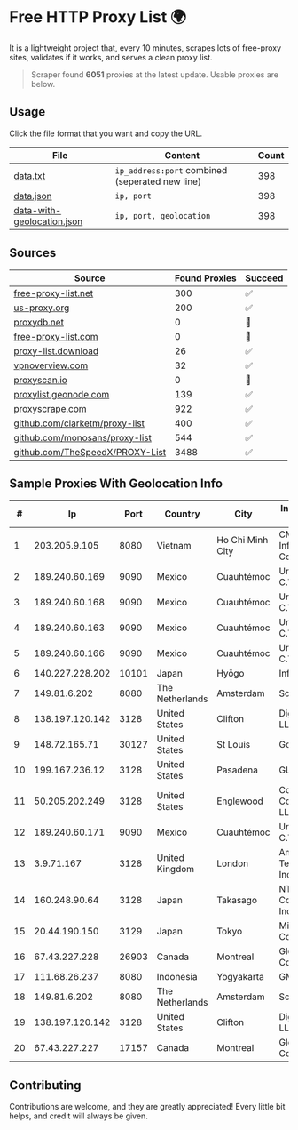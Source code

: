 
# Free HTTP Proxy List 🌍

It is a lightweight project that, every 10 minutes, scrapes lots of free-proxy sites, validates if it works, and serves a clean proxy list.


> Scraper found **6051** proxies at the latest update. Usable proxies are below.

## Usage

Click the file format that you want and copy the URL.


|File|Content|Count|
|----|-------|-----|
|[data.txt](https://raw.githubusercontent.com/themiralay/Proxy-List-World/master/data.txt)|`ip_address:port` combined (seperated new line)|398|
|[data.json](https://raw.githubusercontent.com/themiralay/Proxy-List-World/master/data.json)|`ip, port`|398|
|[data-with-geolocation.json](https://raw.githubusercontent.com/themiralay/Proxy-List-World/master/data-with-geolocation.json)|`ip, port, geolocation`|398|

## Sources

|Source|Found Proxies|Succeed|
|------|-------------|-------|
|[free-proxy-list.net](https://free-proxy-list.net)|300|✅|
|[us-proxy.org](https://www.us-proxy.org)|200|✅|
|[proxydb.net](http://proxydb.net)|0|🚫|
|[free-proxy-list.com](https://free-proxy-list.com/?page=&port=&type%5B%5D=http&type%5B%5D=https&up_time=0&search=Search)|0|🚫|
|[proxy-list.download](https://www.proxy-list.download/HTTP)|26|✅|
|[vpnoverview.com](https://vpnoverview.com/privacy/anonymous-browsing/free-proxy-servers)|32|✅|
|[proxyscan.io](https://www.proxyscan.io)|0|🚫|
|[proxylist.geonode.com](https://proxylist.geonode.com/api/proxy-list?limit=300&page=1&sort_by=lastChecked&sort_type=desc&protocols=http,https)|139|✅|
|[proxyscrape.com](https://api.proxyscrape.com/v2/?request=displayproxies&protocol=http&timeout=10000&country=all&ssl=all&anonymity=all)|922|✅|
|[github.com/clarketm/proxy-list](https://raw.githubusercontent.com/clarketm/proxy-list/master/proxy-list-raw.txt)|400|✅|
|[github.com/monosans/proxy-list](https://raw.githubusercontent.com/monosans/proxy-list/main/proxies/http.txt)|544|✅|
|[github.com/TheSpeedX/PROXY-List](https://raw.githubusercontent.com/TheSpeedX/PROXY-List/master/http.txt)|3488|✅|


## Sample Proxies With Geolocation Info

|#|Ip|Port|Country|City|Internet Service Provider|
|-|--|----|-------|----|-------------------------|
|1|203.205.9.105|8080|Vietnam|Ho Chi Minh City|CMC Telecom Infrastructure Company|
|2|189.240.60.169|9090|Mexico|Cuauhtémoc|Uninet S.A. de C.V.|
|3|189.240.60.168|9090|Mexico|Cuauhtémoc|Uninet S.A. de C.V.|
|4|189.240.60.163|9090|Mexico|Cuauhtémoc|Uninet S.A. de C.V.|
|5|189.240.60.166|9090|Mexico|Cuauhtémoc|Uninet S.A. de C.V.|
|6|140.227.228.202|10101|Japan|Hyōgo|InfoSphere|
|7|149.81.6.202|8080|The Netherlands|Amsterdam|SoftLayer|
|8|138.197.120.142|3128|United States|Clifton|DigitalOcean, LLC|
|9|148.72.165.71|30127|United States|St Louis|GoDaddy.com|
|10|199.167.236.12|3128|United States|Pasadena|GLOBAL IT|
|11|50.205.202.249|3128|United States|Englewood|Comcast Cable Communications, LLC|
|12|189.240.60.171|9090|Mexico|Cuauhtémoc|Uninet S.A. de C.V.|
|13|3.9.71.167|3128|United Kingdom|London|Amazon Technologies Inc.|
|14|160.248.90.64|3128|Japan|Takasago|NTT PC Communications, Inc.|
|15|20.44.190.150|3129|Japan|Tokyo|Microsoft Corporation|
|16|67.43.227.228|26903|Canada|Montreal|GloboTech Communications|
|17|111.68.26.237|8080|Indonesia|Yogyakarta|GMEDIA|
|18|149.81.6.202|8080|The Netherlands|Amsterdam|SoftLayer|
|19|138.197.120.142|3128|United States|Clifton|DigitalOcean, LLC|
|20|67.43.227.227|17157|Canada|Montreal|GloboTech Communications|



## Contributing

Contributions are welcome, and they are greatly appreciated! Every
little bit helps, and credit will always be given.

